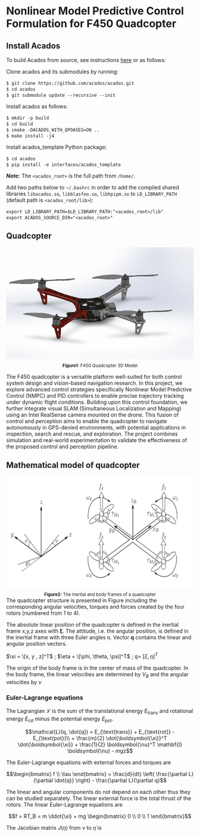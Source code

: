 # Nonlinear Model Predictive Control Formulation for F450 Quadcopter

## Install Acados
To build Acados from source, see instructions [here](https://docs.acados.org/python_interface/index.html) or as follows:

Clone acados and its submodules by running:
```
$ git clone https://github.com/acados/acados.git
$ cd acados
$ git submodule update --recursive --init
```

Install acados as follows:

```
$ mkdir -p build
$ cd build
$ cmake -DACADOS_WITH_QPOASES=ON ..
$ make install -j4
```

Install acados_template Python package:
```
$ cd acados
$ pip install -e interfaces/acados_template
```
***Note:*** The ```<acados_root>``` is the full path from ```/home/```.

Add two paths below to ```~/.bashrc``` in order to add the compiled shared libraries ```libacados.so```, ```libblasfeo.so```, ```libhpipm.so``` to ```LD_LIBRARY_PATH``` (default path is ```<acados_root/lib>```):

```
export LD_LIBRARY_PATH=$LD_LIBRARY_PATH:"<acados_root>/lib"
export ACADOS_SOURCE_DIR="<acados_root>"
```
## Quadcopter
<div align="center">
  <img src="https://github.com/Desmondfotock28/Quadcopter/blob/main/model.PNG?raw=true" alt="F450 Quadcopter 3d Model" height="300"><br>
  <sub><b>Figure1:</b> F450 Quadcopter 3D Model</sub>
</div>

The F450 quadcopter is a versatile platform well-suited for both control system design and vision-based navigation research. In this project, we explore advanced control strategies specifically Nonlinear Model Predictive Control (NMPC) and PID controllers to enable precise trajectory tracking under dynamic flight conditions. Building upon this control foundation, we further integrate visual SLAM (Simultaneous Localization and Mapping) using an Intel RealSense camera mounted on the drone. This fusion of control and perception aims to enable the quadcopter to navigate autonomously in GPS-denied environments, with potential applications in inspection, search and rescue, and exploration. The project combines simulation and real-world experimentation to validate the effectiveness of the proposed control and perception pipeline.

## Mathematical model of quadcopter
<div align="center">
  <img src="https://github.com/Desmondfotock28/Quadcopter/blob/main/dynamic_model.jpg?raw=true" alt="F450 Quadcopter_Dynamics" height="300"><br>
  <sub><b>Figure2:</b> The inertial and body frames of a quadcopter</sub>
</div>
The quadcopter structure is presented in Figure  including the corresponding angular velocities, torques and forces created by the four rotors (numbered from 1 to 4).

The absolute linear position of the quadcopter is defined in the inertial frame x,y,z axes with $\mathbf{\xi}$. The attitude, i.e. the angular position, is defined in the inertial frame with three Euler angles $\eta$. Vector $\boldsymbol{q}$ contains the linear and angular position vectors.

$\xi = \[x, y , z]^T$ ; $\eta = \[\phi, \theta, \psi]^T$ ; $q =\ [\xi , \eta]^T$

The origin of the body frame is in the center of mass of the quadcopter. In the body frame, the linear velocities are determined by $V_B$ and the angular velocities by $\nu$

### Euler-Lagrange equations
The Lagrangian $\mathcal{L}$ is the sum of the translational energy $E_{\text{trans}}$ and rotational energy $E_{\text{rot}}$ minus the potential energy $E_{\text{pot}}$.
```math
\mathcal{L}(q, \dot{q}) = E_{\text{trans}} + E_{\text{rot}} - E_{\text{pot}}\\

= \frac{m}{2} \dot{\boldsymbol{\xi}}^T \dot{\boldsymbol{\xi}} + \frac{1}{2} \boldsymbol{\nu}^T \mathbf{I} \boldsymbol{\nu} - mgz
```
The Euler-Lagrange equations with external forces and torques are
```math
\begin{bmatrix}
f \\
\tau
\end{bmatrix}
=
\frac{d}{dt} \left( \frac{\partial L}{\partial \dot{q}} \right) - \frac{\partial L}{\partial q}
```
The linear and angular components do not depend on each other thus they can be studied separately. The linear external force is the total thrust of the rotors. The linear Euler-Lagrange equations are
```math
f = RT_B = m \ddot{\xi} + mg \begin{bmatrix} 0 \\ 0 \\ 1 \end{bmatrix}
```
The Jacobian matrix $J(\eta)$ from $\nu$ to $\dot{\eta}$ is



